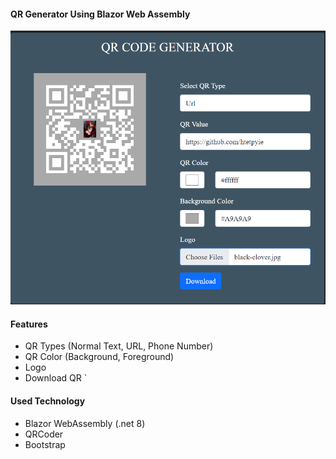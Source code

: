 #### QR Generator Using Blazor Web Assembly

![img.png](img.png)
#### Features
* QR Types (Normal Text, URL, Phone Number)
* QR Color (Background, Foreground)
* Logo
* Download QR
`
#### Used Technology
* Blazor WebAssembly (.net 8)
* QRCoder
* Bootstrap
